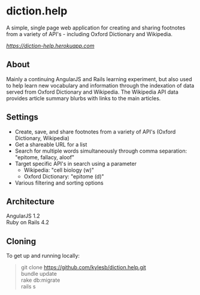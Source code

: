 # diction.help

A simple, single page web application for creating and sharing footnotes from a variety of API's - including Oxford Dictionary and Wikipedia.

<i><a href="https://diction-help.herokuapp.com/">https://diction-help.herokuapp.com</a></i>

## About

Mainly a continuing AngularJS and Rails learning experiment, but also used to help learn new vocabulary and information through the indexation of data served from Oxford Dictionary and Wikipedia. The Wikipedia API data provides article summary blurbs with links to the main articles.

## Settings

* Create, save, and share footnotes from a variety of API's (Oxford Dictionary, Wikipedia)
* Get a shareable URL for a list
* Search for multiple words simultaneously through comma separation: "epitome, fallacy, aloof"
* Target specific API's in search using a parameter
  * Wikipedia: "cell biology (w)"
  * Oxford Dictionary: "epitome (d)"
* Various filtering and sorting options

## Architecture

AngularJS 1.2<br>
Ruby on Rails 4.2

## Cloning

To get up and running locally:

> git clone https://github.com/kylesb/diction.help.git<br>
> bundle update<br>
> rake db:migrate<br>
> rails s
